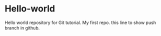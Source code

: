 # Hello-world
Hello world repository for Git tutorial.
My first repo.
this line to show push branch in github.
